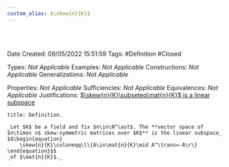 ```yaml
---
custom_alias: $\skew{n}{K}$
---
```


<br />
<br />

Date Created: 09/05/2022 15:51:59
Tags: #Definition #Closed

Types: _Not Applicable_
Examples: _Not Applicable_
Constructions: _Not Applicable_
Generalizations: _Not Applicable_

Properties: _Not Applicable_
Sufficiencies: _Not Applicable_
Equivalences: _Not Applicable_
Justifications: [$\skew{n}{K}\subseteq\mat{n}{K}$ is a linear subspace](Skew-symmetric%20matrices%20form%20a%20linear%20subspace%20of%20set%20of%20matrices.md)

``` ad-Definition
title: Definition.

_Let $K$ be a field and fix $n\in\N^\ast$. The **vector space of $n\times n$ skew-symmetric matrices over $K$** is the linear subspace_
$$\begin{equation}
    \skew{n}{K}\coloneqq\l\{A\in\mat{n}{K}\mid A^\trans=-A\r\}
\end{equation}$$
_of $\mat{n}{K}$._

```
